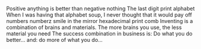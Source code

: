  Positive anything is better than negative nothing
 The last digit
print alphabet
 When I was having that alphabet soup, I never thought that it would pay off
 numbers
numberz
smile in the mirror
hexadecimal
print comb
 Inventing is a combination of brains and materials. The more brains you use, the less material you need
 The success combination in business is: Do what you do better... and: do more of what you do...

